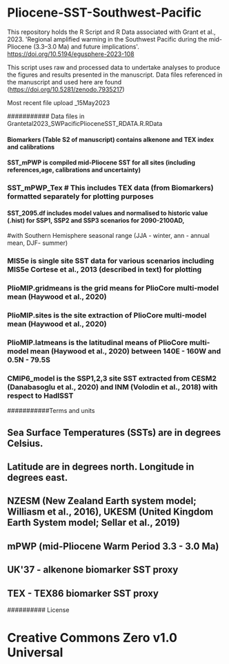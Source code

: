 # Pliocene-SST-Southwest-Pacific
This repository holds the R Script and R Data associated with  Grant et al., 2023. 'Regional amplified warming in the Southwest Pacific during the mid-Pliocene (3.3–3.0 Ma) and future implications'.  https://doi.org/10.5194/egusphere-2023-108

This script uses raw and processed data to undertake analyses to produce the figures and results presented in the manuscript. Data files referenced in the manuscript and used here are found (https://doi.org/10.5281/zenodo.7935217)

Most recent file upload _15May2023

########### Data files in Grantetal2023_SWPacificPlioceneSST_RDATA.R.RData
#### Biomarkers (Table S2 of manuscript) contains alkenone and TEX index and calibrations

#### SST_mPWP is compiled mid-Pliocene SST for all sites (including references,age, calibrations and uncertainty)
### SST_mPWP_Tex # This includes TEX data (from Biomarkers) formatted separately for plotting purposes 

#### SST_2095.df includes model values and normalised to historic value (.hist) for SSP1, SSP2 and SSP3 scenarios for 2090-2100AD,
#with Southern Hemisphere seasonal range (JJA - winter, ann - annual mean, DJF- summer)

### MIS5e is single site SST data for various scenarios including MIS5e Cortese et al., 2013 (described in text) for plotting 

### PlioMIP.gridmeans is the grid means for PlioCore multi-model mean (Haywood et al., 2020)
### PlioMIP.sites is the site extraction of PlioCore multi-model mean (Haywood et al., 2020)
### PlioMIP.latmeans is the latitudinal means of PlioCore multi-model mean (Haywood et al., 2020) between 140E - 160W and 0.5N - 79.5S

### CMIP6_model is the SSP1,2,3 site SST extracted from CESM2 (Danabasoglu et al., 2020) and INM (Volodin et al., 2018) with respect to HadISST 

###########Terms and units
## Sea Surface Temperatures (SSTs) are in degrees Celsius. 
## Latitude are in degrees north. Longitude in degrees east.
## NZESM (New Zealand Earth system model; Williasm et al., 2016), UKESM (United Kingdom Earth System model; Sellar et al., 2019)
## mPWP (mid-Pliocene Warm Period 3.3 - 3.0 Ma)
## UK'37 - alkenone biomarker SST proxy 
## TEX - TEX86 biomarker SST proxy

########## License 
# Creative Commons Zero v1.0 Universal


